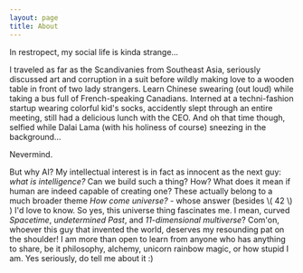 ```yaml
---
layout: page
title: About
---
```


In restropect, my social life is kinda strange...

I traveled as far as the Scandivanies from Southeast Asia, seriously discussed art and corruption in a suit before wildly making love to a wooden table in front of two lady strangers. Learn Chinese swearing (out loud) while taking a bus full of French-speaking Canadians. Interned at a techni-fashion startup wearing colorful kid's socks, accidently slept through an entire meeting, still had a delicious lunch with the CEO. And oh that time though, selfied while Dalai Lama (with his holiness of course) sneezing in the background...

Nevermind.

But why AI? My intellectual interest is in fact as innocent as the next guy: _what is intelligence?_ Can we build such a thing? How? What does it mean if human are indeed capable of creating one? These actually belong to a much broader theme _How come universe?_ - whose answer (besides \\( 42 \\) ) I'd love to know. So yes, this universe thing fascinates me. I mean, curved _Spacetime_, _undetermined Past_, and _11-dimensional multiverse_? Com'on, whoever this guy that invented the world, deserves my resounding pat on the shoulder! I am more than open to learn from anyone who has anything to share, be it philosophy, alchemy, unicorn rainbow magic, or how stupid I am. Yes seriously, do tell me about it :)